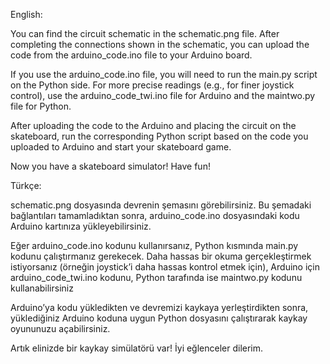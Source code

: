 English:

You can find the circuit schematic in the schematic.png file. After completing the connections shown in the schematic, you can upload the code from the arduino_code.ino file to your Arduino board.

If you use the arduino_code.ino file, you will need to run the main.py script on the Python side. For more precise readings (e.g., for finer joystick control), use the arduino_code_twi.ino file for Arduino and the maintwo.py file for Python.

After uploading the code to the Arduino and placing the circuit on the skateboard, run the corresponding Python script based on the code you uploaded to Arduino and start your skateboard game.

Now you have a skateboard simulator! Have fun!




Türkçe:

schematic.png dosyasında devrenin şemasını görebilirsiniz. Bu şemadaki bağlantıları tamamladıktan sonra, arduino_code.ino dosyasındaki kodu Arduino kartınıza yükleyebilirsiniz. 

Eğer arduino_code.ino kodunu kullanırsanız, Python kısmında main.py kodunu çalıştırmanız gerekecek. Daha hassas bir okuma gerçekleştirmek istiyorsanız (örneğin joystick’i daha hassas kontrol etmek için), Arduino için arduino_code_twi.ino kodunu, Python tarafında ise maintwo.py kodunu kullanabilirsiniz

Arduino’ya kodu yükledikten ve devremizi kaykaya yerleştirdikten sonra, yüklediğiniz Arduino koduna uygun Python dosyasını çalıştırarak kaykay oyununuzu açabilirsiniz.

Artık elinizde bir kaykay simülatörü var! İyi eğlenceler dilerim.

